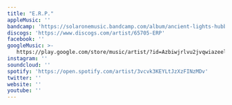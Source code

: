 ```yaml
---
title: "E.R.P."
appleMusic: ''
bandcamp: 'https://solaronemusic.bandcamp.com/album/ancient-lights-hubble-telescope-series-vol-2'
discogs: 'https://www.discogs.com/artist/65705-ERP'
facebook: ''
googleMusic: >-
   https://play.google.com/store/music/artist/?id=Azbiwjrlvu2jvqwiazeelsu3xim
instagram: ''
soundcloud: ''
spotify: 'https://open.spotify.com/artist/3vcvk3KEYLtJzXzFINzMDv'
twitter: ''
website: ''
youtube: ''
---
```

